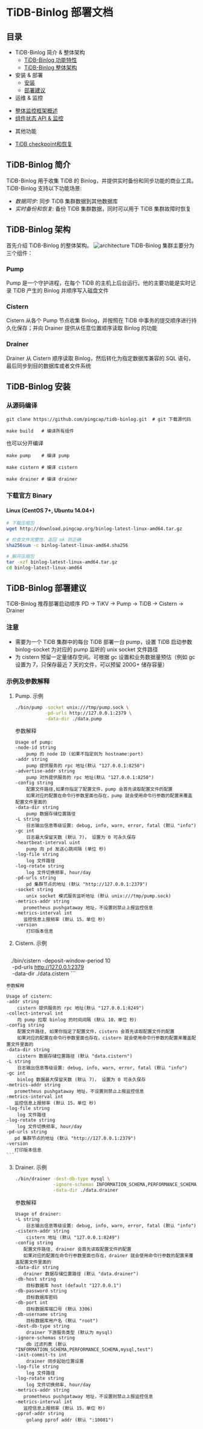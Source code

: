 # TiDB-Binlog 部署文档

## 目录

+ TiDB-Binlog 简介 & 整体架构
  - [TiDB-Binlog 功能特性](#tidb-binlog-简介)
  - [TiDB-Binlog 整体架构](#tidb-binlog-架构)
+ 安装 & 部署
  - [安装](#tidb-binlog-安装)
  - [部署建议](#tidb-binlog-部署建议)
+ 运维 & 监控
 - [整体监控框架概述](https://github.com/pingcap/docs-cn/blob/master/op-guide/monitor-overview.md)
 - [组件状态 API & 监控](./monitor.md)
+ 其他功能
 - [TiDB checkpoint和恢复](../tools/manual.md)

## TiDB-Binlog 简介

TiDB-Binlog 用于收集 TiDB 的 Binlog，并提供实时备份和同步功能的商业工具。
TiDB-Binlog 支持以下功能场景:
 * *数据同步*:       同步 TiDB 集群数据到其他数据库
 * *实时备份和恢复*:  备份 TiDB 集群数据，同时可以用于 TiDB 集群故障时恢复

## TiDB-Binlog 架构

首先介绍 TiDB-Binlog 的整体架构。
![architecture](./architecture.jpeg)
TiDB-Binlog 集群主要分为三个组件：
### Pump 
Pump 是一个守护进程，在每个 TiDB 的主机上后台运行。他的主要功能是实时记录 TiDB 产生的 Binlog 并顺序写入磁盘文件

### Cistern
Cistern 从各个 Pump 节点收集 Binlog，并按照在 TiDB 中事务的提交顺序进行持久化保存；并向 Drainer 提供从任意位置顺序读取 Binlog 的功能

### Drainer
Drainer 从 Cistern 顺序读取 Binlog，然后转化为指定数据库兼容的 SQL 语句，最后同步到目的数据库或者文件系统


## TiDB-Binlog 安装

### 从源码编译
```
git clone https://github.com/pingcap/tidb-binlog.git  # git 下载源代码

make build   # 编译所有组件
```

也可以分开编译
```
make pump    # 编译 pump

make cistern # 编译 cistern

make drainer # 编译 drainer
```

### 下载官方 Binary

#### Linux (CentOS 7+, Ubuntu 14.04+)

```bash
# 下载压缩包
wget http://download.pingcap.org/binlog-latest-linux-amd64.tar.gz

# 检查文件完整性，返回 ok 则正确
sha256sum -c binlog-latest-linux-amd64.sha256

# 解开压缩包
tar -xzf binlog-latest-linux-amd64.tar.gz
cd binlog-latest-linux-amd64
```


## TiDB-Binlog 部署建议

TiDB-Binlog 推荐部署启动顺序  PD -> TiKV -> Pump -> TiDB -> Cistern -> Drainer

### 注意
* 需要为一个 TiDB 集群中的每台 TiDB 部署一台 pump，设置 TiDB 启动参数 binlog-socket 为对应的 pump 监听的 unix socket 文件路径
* 为 cistern 预留一定量储存空间。可根据 gc 设置和业务数据量预估（例如 gc 设置为 7，只保存最近 7 天的文件，可以预留 200G+ 储存容量）

### 示例及参数解释

1. Pump.
    示例
    ```bash
    ./bin/pump -socket unix:///tmp/pump.sock \
               -pd-urls http://127.0.0.1:2379 \
               -data-dir ./data.pump
    ```
    
    参数解释
    ```
    Usage of pump:
    -node-id string
        pump 的 node ID (如果不指定则为 hostname:port)
    -addr string
        pump 提供服务的 rpc 地址(默认 "127.0.0.1:8250")
    -advertise-addr string
        pump 对外提供服务的 rpc 地址(默认 "127.0.0.1:8250")
    -config string
        配置文件路径,如果你指定了配置文件，pump 会首先读取配置文件的配置
        如果对应的配置在命令行参数里面也存在，pump 就会使用命令行参数的配置来覆盖配置文件里面的
    -data-dir string
        pump 数据存储位置路径
    -L string
        日志输出信息等级设置: debug, info, warn, error, fatal (默认 "info")
    -gc int
        日志最大保留天数 (默认 7)， 设置为 0 可永久保存
    -heartbeat-interval uint
        pump 向 pd 发送心跳间隔 (单位 秒)
    -log-file string
        log 文件路径
    -log-rotate string
        log 文件切换频率, hour/day
    -pd-urls string
        pd 集群节点的地址 (默认 "http://127.0.0.1:2379")
    -socket string
        unix socket 模式服务监听地址 (默认 unix:///tmp/pump.sock)
    -metrics-addr string
       prometheus pushgataway 地址，不设置则禁止上报监控信息
    -metrics-interval int
       监控信息上报频率 (默认 15，单位 秒)
    -version
        打印版本信息
    ```
    
2. Cistern.
    示例
    ```bash
    ./bin/cistern -deposit-window-period 10 \
                  -pd-urls http://127.0.0.1:2379 \
                  -data-dir ./data.cistern
    ```
    
    参数解释
    ```
    Usage of cistern:
    -addr string
        cistern 提供服务的 rpc 地址(默认 "127.0.0.1:8249")
    -collect-interval int
        向 pump 拉取 binlog 的时间间隔 (默认 10，单位 秒)
    -config string
        配置文件路径, 如果你指定了配置文件，cistern 会首先读取配置文件的配置
        如果对应的配置在命令行参数里面也存在，cistern 就会使用命令行参数的配置来覆盖配置文件里面的
    -data-dir string
        cistern 数据存储位置路径 (默认 "data.cistern")
    -L string
        日志输出信息等级设置: debug, info, warn, error, fatal (默认 "info")
    -gc int
        binlog 数据最大保留天数 (默认 7)， 设置为 0 可永久保存
    -metrics-addr string
       prometheus pushgataway 地址，不设置则禁止上报监控信息
    -metrics-interval int
       监控信息上报频率 (默认 15，单位 秒)
    -log-file string
        log 文件路径
    -log-rotate string
        log 文件切换频率, hour/day
    -pd-urls string
       pd 集群节点的地址 (默认 "http://127.0.0.1:2379")
    -version
       打印版本信息
    ```
3. Drainer.
    示例
    ```bash
    ./bin/drainer -dest-db-type mysql \
                  -ignore-schemas INFORMATION_SCHEMA,PERFORMANCE_SCHEMA,mysql \
                  -data-dir ./data.drainer 
    ```
    
    参数解释
    ```
    Usage of drainer:
    -L string
        日志输出信息等级设置: debug, info, warn, error, fatal (默认 "info")
    -cistern-addr string
        cistern 地址 (默认 "127.0.0.1:8249")
    -config string
       配置文件路径, drainer 会首先读取配置文件的配置
       如果对应的配置在命令行参数里面也存在，drainer 就会使用命令行参数的配置来覆盖配置文件里面的
    -data-dir string
       drainer 数据存储位置路径 (默认 "data.drainer")
    -db-host string
        目标数据库 host (default "127.0.0.1")
    -db-password string
        目标数据库密码
    -db-port int
        目标数据库端口号 (默认 3306)
    -db-username string
        目标数据库用户名 (默认 "root")
    -dest-db-type string
        drainer 下游服务类型 (默认为 mysql)
    -ignore-schemas string
        db 过滤列表 (默认 "INFORMATION_SCHEMA,PERFORMANCE_SCHEMA,mysql,test")
    -init-commit-ts int
        drainer 同步起始位置设置
    -log-file string
        log 文件路径
    -log-rotate string
        log 文件切换频率, hour/day
    -metrics-addr string
       prometheus pushgataway 地址，不设置则禁止上报监控信息
    -metrics-interval int
       监控信息上报频率 (默认 15，单位 秒)
    -pprof-addr string
        golang pprof addr (默认 ":10081")
    ```
